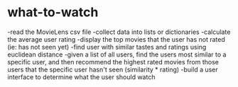 # what-to-watch

-read the MovieLens csv file
-collect data into lists or dictionaries
-calculate the average user rating
-display the top movies that the user has not rated (ie: has not seen yet)
-find user with similar tastes and ratings using euclidean distance
-given a list of all users, find the users most similar to a specific user, and then recommend the highest rated movies from those users that the specific user hasn't seen (similarity * rating)
-build a user interface to determine what the user should watch
